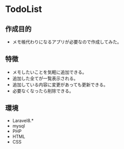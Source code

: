# TodoList  
  
## 作成目的  
- メモ帳代わりになるアプリが必要なので作成してみた。  
  
## 特徴  
- メモしたいことを気軽に追加できる。  
- 追加した全てが一覧表示される。  
- 追加している内容に変更があっても更新できる。  
- 必要なくなったら削除できる。 
  
## 環境  
- Laravel8.*    
- mysql  
- PHP  
- HTML  
- CSS  
  

